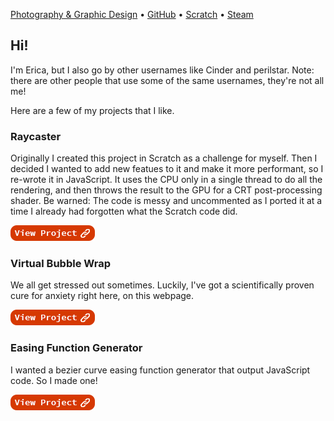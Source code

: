 <script type="application/javascript">(()=>{if(window.location.host==='perilstar.github.io'){window.location.replace('//cinderwolf.net')}})()</script>
[Photography & Graphic Design](art) • [GitHub](github) • [Scratch](scratch) • [Steam](steam)

## Hi!

I'm Erica, but I also go by other usernames like Cinder and perilstar. Note: there are other people that use some of the same usernames, they're not all me!

Here are a few of my projects that I like.

### Raycaster

Originally I created this project in Scratch as a challenge for myself. Then I decided I wanted to add new featues to it and make it more performant, so I re-wrote it in JavaScript. It uses the CPU only in a single thread to do all the rendering, and then throws the result to the GPU for a CRT post-processing shader. Be warned: The code is messy and uncommented as I ported it at a time I already had forgotten what the Scratch code did.

[![Raycaster](/assets/images/view.png)](projects/raycaster)

### Virtual Bubble Wrap

We all get stressed out sometimes. Luckily, I've got a scientifically proven cure for anxiety right here, on this webpage.

[![Virtual Bubble Wrap](/assets/images/view.png)](projects/bubblewrap)

### Easing Function Generator

I wanted a bezier curve easing function generator that output JavaScript code. So I made one!

[![BezierFn](/assets/images/view.png)](projects/bezierfn)
